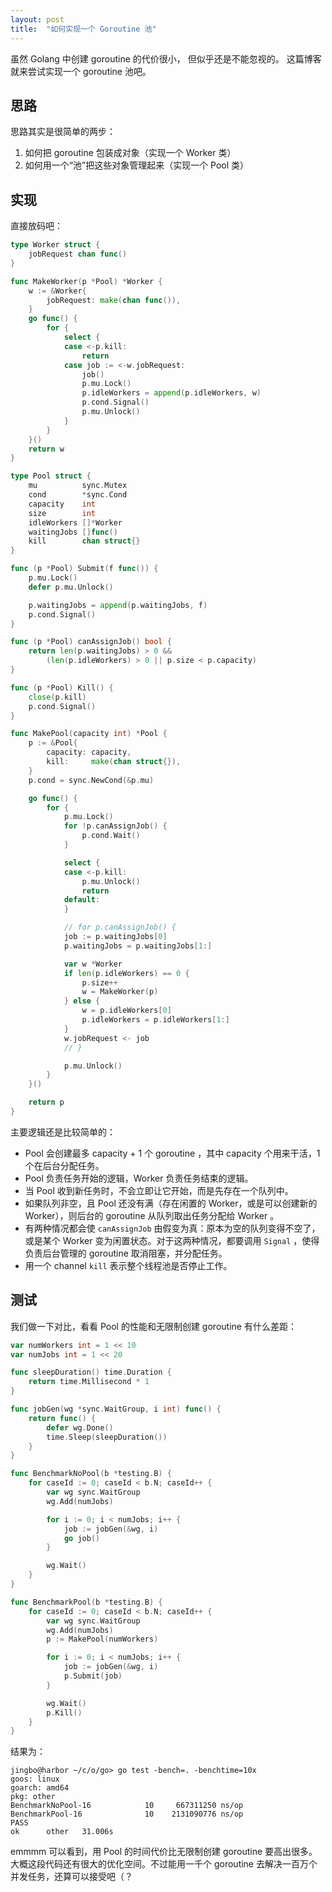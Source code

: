 ```yaml
---
layout: post
title:  "如何实现一个 Goroutine 池"
---
```


虽然 Golang 中创建 goroutine 的代价很小，
但似乎还是不能忽视的。
这篇博客就来尝试实现一个 goroutine 池吧。

## 思路

思路其实是很简单的两步：
1. 如何把 goroutine 包装成对象（实现一个 Worker 类）
2. 如何用一个“池”把这些对象管理起来（实现一个 Pool 类）

## 实现

直接放码吧：

```go
type Worker struct {
	jobRequest chan func()
}

func MakeWorker(p *Pool) *Worker {
	w := &Worker{
		jobRequest: make(chan func()),
	}
	go func() {
		for {
			select {
			case <-p.kill:
				return
			case job := <-w.jobRequest:
				job()
				p.mu.Lock()
				p.idleWorkers = append(p.idleWorkers, w)
				p.cond.Signal()
				p.mu.Unlock()
			}
		}
	}()
	return w
}

type Pool struct {
	mu          sync.Mutex
	cond        *sync.Cond
	capacity    int
	size        int
	idleWorkers []*Worker
	waitingJobs []func()
	kill        chan struct{}
}

func (p *Pool) Submit(f func()) {
	p.mu.Lock()
	defer p.mu.Unlock()

	p.waitingJobs = append(p.waitingJobs, f)
	p.cond.Signal()
}

func (p *Pool) canAssignJob() bool {
	return len(p.waitingJobs) > 0 &&
		(len(p.idleWorkers) > 0 || p.size < p.capacity)
}

func (p *Pool) Kill() {
	close(p.kill)
	p.cond.Signal()
}

func MakePool(capacity int) *Pool {
	p := &Pool{
		capacity: capacity,
		kill:     make(chan struct{}),
	}
	p.cond = sync.NewCond(&p.mu)

	go func() {
		for {
			p.mu.Lock()
			for !p.canAssignJob() {
				p.cond.Wait()
			}

			select {
			case <-p.kill:
				p.mu.Unlock()
				return
			default:
			}

			// for p.canAssignJob() {
			job := p.waitingJobs[0]
			p.waitingJobs = p.waitingJobs[1:]

			var w *Worker
			if len(p.idleWorkers) == 0 {
				p.size++
				w = MakeWorker(p)
			} else {
				w = p.idleWorkers[0]
				p.idleWorkers = p.idleWorkers[1:]
			}
			w.jobRequest <- job
			// }

			p.mu.Unlock()
		}
	}()

	return p
}
```

主要逻辑还是比较简单的：
- Pool 会创建最多 capacity + 1 个 goroutine ，其中 capacity 个用来干活，1 个在后台分配任务。
- Pool 负责任务开始的逻辑，Worker 负责任务结束的逻辑。
- 当 Pool 收到新任务时，不会立即让它开始，而是先存在一个队列中。
- 如果队列非空，且 Pool 还没有满（存在闲置的 Worker，或是可以创建新的 Worker），则后台的 goroutine 从队列取出任务分配给 Worker 。
- 有两种情况都会使 `canAssignJob` 由假变为真：原本为空的队列变得不空了，或是某个 Worker 变为闲置状态。对于这两种情况，都要调用 `Signal` ，使得负责后台管理的 goroutine 取消阻塞，并分配任务。
- 用一个 channel `kill` 表示整个线程池是否停止工作。

## 测试

我们做一下对比，看看 Pool 的性能和无限制创建 goroutine 有什么差距：

```go
var numWorkers int = 1 << 10
var numJobs int = 1 << 20

func sleepDuration() time.Duration {
	return time.Millisecond * 1
}

func jobGen(wg *sync.WaitGroup, i int) func() {
	return func() {
		defer wg.Done()
		time.Sleep(sleepDuration())
	}
}

func BenchmarkNoPool(b *testing.B) {
	for caseId := 0; caseId < b.N; caseId++ {
		var wg sync.WaitGroup
		wg.Add(numJobs)

		for i := 0; i < numJobs; i++ {
			job := jobGen(&wg, i)
			go job()
		}

		wg.Wait()
	}
}

func BenchmarkPool(b *testing.B) {
	for caseId := 0; caseId < b.N; caseId++ {
		var wg sync.WaitGroup
		wg.Add(numJobs)
		p := MakePool(numWorkers)

		for i := 0; i < numJobs; i++ {
			job := jobGen(&wg, i)
			p.Submit(job)
		}

		wg.Wait()
		p.Kill()
	}
}
```

结果为：

```
jingbo@harbor ~/c/o/go> go test -bench=. -benchtime=10x
goos: linux
goarch: amd64
pkg: other
BenchmarkNoPool-16    	      10	 667311250 ns/op
BenchmarkPool-16      	      10	2131090776 ns/op
PASS
ok  	other	31.006s
```

emmmm 可以看到，用 Pool 的时间代价比无限制创建 goroutine 要高出很多。大概这段代码还有很大的优化空间。不过能用一千个 goroutine 去解决一百万个并发任务，还算可以接受吧（？
